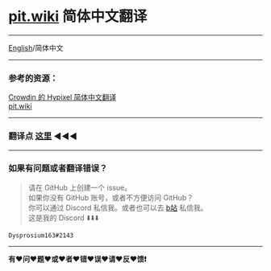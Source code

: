 # [pit.wiki](https://pit.wiki/) 简体中文翻译

---

 [English](https://github.com/Dysprosium163/pitwiki_CS_translation#pitwiki-chinese-simplified-translation)/简体中文

---

### 参考的资源：
 [Crowdin 的 Hypixel 简体中文翻译](https://crowdin.com/project/hypixel/zh-CN)  
 [pit.wiki](https://pit.wiki/)

---

### 翻译点 [这里](pitwiki_markdown) :arrow_backward::arrow_backward::arrow_backward:  

---

### 如果有问题或者翻译错误？
>请在 GitHub 上创建一个 issue。  
> 如果你没有 GitHub 账号，或者不方便访问 GitHub？  
> 你可以通过 Discord 私信我。或者也可以去 [b站](https://space.bilibili.com/693470532) 私信我。  
> 这是我的 Discord :arrow_down::arrow_down::arrow_down:  

    Dysprosium163#2143

---

**有:heart:问:heart:题:heart:或:heart:者:heart:错:heart:误:heart:请:heart:反:heart:馈:heavy_exclamation_mark:**
